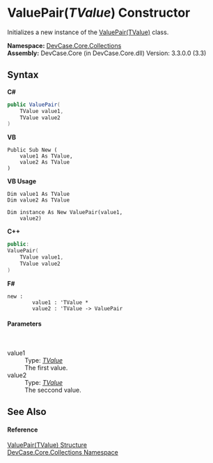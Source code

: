 # ValuePair(*TValue*) Constructor 
 

Initializes a new instance of the <a href="T_DevCase_Core_Collections_ValuePair_1">ValuePair(TValue)</a> class.

**Namespace:**&nbsp;<a href="N_DevCase_Core_Collections">DevCase.Core.Collections</a><br />**Assembly:**&nbsp;DevCase.Core (in DevCase.Core.dll) Version: 3.3.0.0 (3.3)

## Syntax

**C#**<br />
``` C#
public ValuePair(
	TValue value1,
	TValue value2
)
```

**VB**<br />
``` VB
Public Sub New ( 
	value1 As TValue,
	value2 As TValue
)
```

**VB Usage**<br />
``` VB Usage
Dim value1 As TValue
Dim value2 As TValue

Dim instance As New ValuePair(value1, 
	value2)
```

**C++**<br />
``` C++
public:
ValuePair(
	TValue value1, 
	TValue value2
)
```

**F#**<br />
``` F#
new : 
        value1 : 'TValue * 
        value2 : 'TValue -> ValuePair
```


#### Parameters
&nbsp;<dl><dt>value1</dt><dd>Type: <a href="T_DevCase_Core_Collections_ValuePair_1">*TValue*</a><br />The first value.</dd><dt>value2</dt><dd>Type: <a href="T_DevCase_Core_Collections_ValuePair_1">*TValue*</a><br />The seccond value.</dd></dl>

## See Also


#### Reference
<a href="T_DevCase_Core_Collections_ValuePair_1">ValuePair(TValue) Structure</a><br /><a href="N_DevCase_Core_Collections">DevCase.Core.Collections Namespace</a><br />